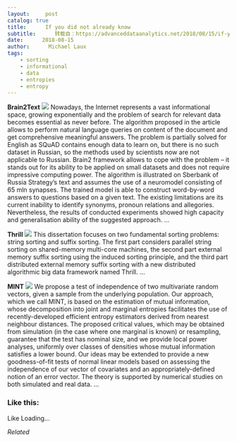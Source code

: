 ```yaml
---
layout:     post
catalog: true
title:      If you did not already know
subtitle:      转载自：https://advanceddataanalytics.net/2018/08/15/if-you-did-not-already-know-453/
date:      2018-08-15
author:      Michael Laux
tags:
    - sorting
    - informational
    - data
    - entropies
    - entropy
---
```


**Brain2Text** ![](https://aboutdataanalytics.files.wordpress.com/2015/01/google.png?w=529)
Nowadays, the Internet represents a vast informational space, growing exponentially and the problem of search for relevant data becomes essential as never before. The algorithm proposed in the article allows to perform natural language queries on content of the document and get comprehensive meaningful answers. The problem is partially solved for English as SQuAD contains enough data to learn on, but there is no such dataset in Russian, so the methods used by scientists now are not applicable to Russian. Brain2 framework allows to cope with the problem – it stands out for its ability to be applied on small datasets and does not require impressive computing power. The algorithm is illustrated on Sberbank of Russia Strategy’s text and assumes the use of a neuromodel consisting of 65 mln synapses. The trained model is able to construct word-by-word answers to questions based on a given text. The existing limitations are its current inability to identify synonyms, pronoun relations and allegories. Nevertheless, the results of conducted experiments showed high capacity and generalisation ability of the suggested approach. … 

**Thrill** ![](https://aboutdataanalytics.files.wordpress.com/2015/01/google.png?w=529)
This dissertation focuses on two fundamental sorting problems: string sorting and suffix sorting. The first part considers parallel string sorting on shared-memory multi-core machines, the second part external memory suffix sorting using the induced sorting principle, and the third part distributed external memory suffix sorting with a new distributed algorithmic big data framework named Thrill. … 

**MINT** ![](https://aboutdataanalytics.files.wordpress.com/2015/01/google.png?w=529)
We propose a test of independence of two multivariate random vectors, given a sample from the underlying population. Our approach, which we call MINT, is based on the estimation of mutual information, whose decomposition into joint and marginal entropies facilitates the use of recently-developed efficient entropy estimators derived from nearest neighbour distances. The proposed critical values, which may be obtained from simulation (in the case where one marginal is known) or resampling, guarantee that the test has nominal size, and we provide local power analyses, uniformly over classes of densities whose mutual information satisfies a lower bound. Our ideas may be extended to provide a new goodness-of-fit tests of normal linear models based on assessing the independence of our vector of covariates and an appropriately-defined notion of an error vector. The theory is supported by numerical studies on both simulated and real data. … 





### Like this:

Like Loading...


*Related*

